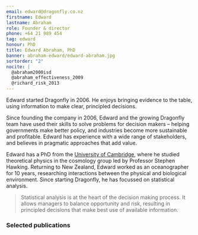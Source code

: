 ```yaml
---
email: edward@dragonfly.co.nz
firstname: Edward
lastname: Abraham
role: Founder & director
phone: +64 21 989 454
tag: edward
honour: PhD
title: Edward Abraham, PhD
banner: abraham-edward/edward-abraham.jpg
sortorder: "2"
nocite: |
  @abraham2000isd
  @abraham_effectiveness_2009
  @richard_risk_2013
---
```


Edward started Dragonfly in 2006. He enjoys bringing evidence to the
table, using information to make clear, principled decisions.

<!--more-->

Since founding the company in 2006, Edward and the growing Dragonfly team have used their skills to
solve problems for decision makers – helping governments make better policy, and industries become more sustainable and profitable. Edward has experience with a wide range of stakeholders, and believes
in pragmatic approaches that add value.

Edward has a PhD from the [University of
Cambridge](http://www.ctc.cam.ac.uk/), where he studied theoretical physics in the cosmology
group led by Professor Stephen Hawking. Returning to New Zealand, Edward worked as an oceanographer for 10 years, researching interactions between
the physical and biological environment. Since starting Dragonfly, he has focussed on statistical analysis.

> Statistical analysis is at the heart of the decision making process. It
> allows managers to balance opportunity and risk,
> resulting in principled decisions that make best use of available information.

### Selected publications
